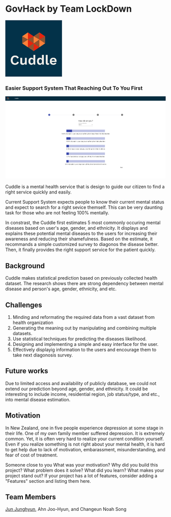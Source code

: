 # GovHack by Team LockDown
<img src="logo1.png" alt="My cool logo"/>

### Easier Support System That Reaching Out To You First

<img src="Screen Shot.png" alt="AppScreenshot"/>

Cuddle is a mental health service that is design to guide our citizen to find a right service quickly and easily.

Current Support System expects people to know their current mental status and expect to search for a right sevice themself.
This can be very daunting task for those who are not feeling 100% mentally.

In constrast, the Cuddle first estimates 5 most commonly occuring mental diseases based on user's age, gender, and ethnicity.
It displays and explains these potential mental diseases to the users for increasing their awareness and reducing their shamefulness.
Based on the estimate, it recommands a simple customized survey to diagonos the disease better.
Then, it finally provides the right support service for the patient quickly.

## Background
Cuddle makes statistical prediction based on previously collected health dataset.
The research shows there are strong dependency between mental disease and person's age, gender, ethnicity, and etc.

## Challenges
1. Minding and reformating the required data from a vast dataset from health organization
2. Generating the meaning out by manipulating and combining multiple datasets.
3. Use statistical techniques for predicting the diseases likelihood.
4. Designing and implementing a simple and easy interface for the user.
5. Effectively displayig information to the users and encourage them to take next diagonosis survey.

## Future works
Due to limited access and availability of publicly database, we could not extend our prediction beyond age, gender, and ethnicity.
It could be interesting to include income, residential region, job status/type, and etc., into mental disease estimation.

## Motivation
In New Zealand, one in five people experience depression at some stage in their life.
One of my own family member suffered depression. It is extremely common. Yet, it is often very hard to realize your current condition yourself.
Even if you realize something is not right about your mental health, it is hard to get help due to lack of motivation, embarassment, misunderstanding, and fear of cost of treatment.

Someone close to you
What was your motivation?
Why did you build this project?
What problem does it solve?
What did you learn?
What makes your project stand out? If your project has a lot of features, consider adding a "Features" section and listing them here.

## Team Members
[Jun Junghyun](https://www.linkedin.com/in/junjunghyun), 
Ahn Joo-Hyun, 
and Changeun Noah Song
